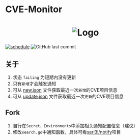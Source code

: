 # CVE-Monitor

<h1 align="center"><img src="https://raw.githubusercontent.com/sari3l/CVE-Monitor/main/static/logo.png" alt="Logo"/></h1>

[![schedule](https://github.com/sari3l/CVE-Monitor/actions/workflows/schedule.yml/badge.svg?branch=main)](https://github.com/sari3l/CVE-Monitor/actions/workflows/schedule.yml)
![GitHub last commit](https://img.shields.io/github/last-commit/sari3l/CVE-Monitor)

## 关于

1. 状态 `failing` 为短期内没有更新
2. 只有`新增`才会触发通知
3. 可从 [new.json](https://raw.githubusercontent.com/sari3l/CVE-Monitor/main/new.json) 文件获取最近一次`新增`的CVE项目信息
4. 可从 [update.json](https://raw.githubusercontent.com/sari3l/CVE-Monitor/main/update.json) 文件获取最近一次`更新`的CVE项目信息

## Fork

1. 自行在`Secret、Environments`中添加相关通知配置信息（建议）
2. 修改`search.go`中通知函数，具体可看[sari3l/notify](https://github.com/sari3l/notify)项目